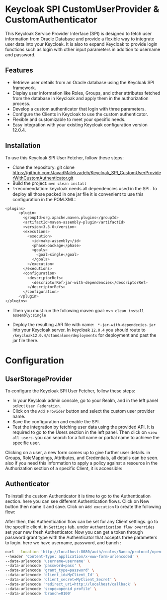 # Keycloak SPI CustomUserProvider & CustomAuthenticator
This Keycloak Service Provider Interface (SPI) is designed to fetch user information from Oracle Database and provide a flexible way to integrate user data into your Keycloak. It is also to expand Keycloak to provide login functions such as login with other input parameters in addition to username and password. 

## Features
- Retrieve user details from an Oracle database using the Keycloak SPI framework.
- Display user information like Roles, Groups, and other attributes fetched from the database in Keycloak and apply them in the authorization process.
- Develop a custom authenticator that login with three parameters.
- Configure the Clients in Keycloak to use the custom authenticator.
- Flexible and customizable to meet your specific needs.
- Easy integration with your existing Keycloak configuration version 12.0.4.

## Installation
To use this Keycloak SPI User Fetcher, follow these steps:
- Clone the repository: git clone https://github.com/JavadMalekzadeh/Keycloak_SPI_CustomUserProviderWithCustomAuthenticator.git
- Build the project: `mvn clean install`
- ✨recomendation: keycloak needs all dependencies used in the SPI. To deploy all those packed in one jar file it is convenient to use this configuration in the POM.XML:

```sh
<plugins>
      <plugin>
        <groupId>org.apache.maven.plugins</groupId>
        <artifactId>maven-assembly-plugin</artifactId>
        <version>3.3.0</version>
        <executions>
          <execution>
            <id>make-assembly</id>
            <phase>package</phase>
            <goals>
              <goal>single</goal>
            </goals>
          </execution>
        </executions>
        <configuration>
          <descriptorRefs>
            <descriptorRef>jar-with-dependencies</descriptorRef>
          </descriptorRefs>
        </configuration>
      </plugin>
</plugins>
```
- Then you must run the following maven goal: `mvn clean install assembly:single`

- Deploy the resulting JAR file with name: ` *-jar-with-dependecies.jar` into your Keycloak server. In keycloak `12.0.4` you should route to `/keycloak12.0.4/standalone/deployments` for deployment and past the jar file there.

# Configuration
## UserStorageProvider
To configure the Keycloak SPI User Fetcher, follow these steps:
- In your Keycloak admin console, go to your Realm, and in the left panel select `User Federation`.
- Click on the `Add Provider` button and select the custom user provider name.
- Save the configuration and enable the SPI.
- Test the integration by fetching user data using the provided API. It is required to go to the Users section in the left panel. Then click on `view all users`. you can search for a full name or partial name to achieve the specific user.



Clicking on a user, a new form comes up to give further user details. in Groups, RoleMappings, Attributes, and Credentials, all details can be seen. also if you need this information to apply a policy against a resource in the Authorization section of a specific Client, it is accessible:


## Authenticator
To install the custom Authenticator it is time to go to the Authentication section. here you can see different Authentication flows. Click on New button then name it and save. Click on `Add execution` to create the following flow:


After then, this Authentication flow can be set for any Client settings. go to the specific client. in `Settings` tab. under `Authentication flow overrides` set your new fresh Authenticator.
Now you can get a token through password grant type with the Authenticator that accepts three parameters to login.  here we have username, password, and banch :

```sh
curl --location 'http://localhost:8080/auth/realms/Banco/protocol/openid-connect/token' \
--header 'Content-Type: application/x-www-form-urlencoded' \
--data-urlencode 'username=username' \
--data-urlencode 'password=pass' \
--data-urlencode 'grant_type=password' \
--data-urlencode 'client_id=MyClient_Id' \
--data-urlencode 'client_secret=MyClient_Secret' \
--data-urlencode 'redirect_uri=http://localhost/callback' \
--data-urlencode 'scope=openid profile' \
--data-urlencode 'branch=0100'
```
